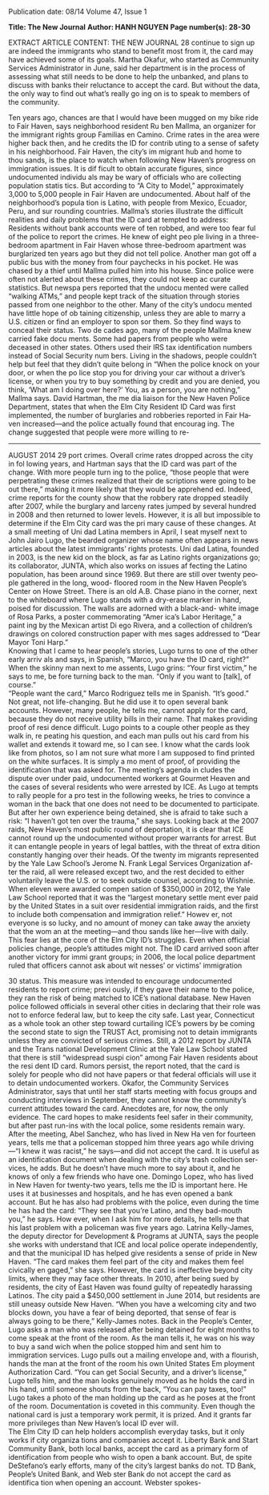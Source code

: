 Publication date: 08/14
Volume 47, Issue 1

**Title: The New Journal**
**Author: HANH NGUYEN**
**Page number(s): 28-30**

EXTRACT ARTICLE CONTENT:
THE NEW JOURNAL
28
continue to sign up are indeed 
the immigrants who stand to 
benefit most from it, the card 
may have achieved some of 
its goals. Martha Okafur, who 
started as Community Services 
Administrator in June, said her 
department is in the process of 
assessing what still needs to be 
done to help the unbanked, and 
plans to discuss with banks their 
reluctance to accept the card. 
But without the data, the only 
way to find out what’s really go­
ing on is to speak to members of 
the community. 

Ten years ago, chances are 
that I would have been mugged 
on my bike ride to Fair Haven, 
says neighborhood resident Ru­
ben Mallma, an organizer for the 
immigrant rights group Familias 
en Camino. Crime rates in the 
area were higher back then, and 
he credits the ID for contrib­
uting to a sense of safety in his 
neighborhood.
Fair Haven, the city’s im­
migrant hub and home to thou­
sands, is the place to watch when 
following New Haven’s progress 
on immigration issues. It is dif­
ficult to obtain accurate figures, 
since undocumented individu­
als may be wary of officials who 
are collecting population statis­
tics. But according to “A City to 
Model,” approximately 3,000 
to 5,000 people in Fair Haven 
are undocumented. About half 
of the neighborhood’s popula­
tion is Latino, with people from 
Mexico, Ecuador, Peru, and sur­
rounding countries.
Mallma’s stories illustrate 
the difficult realities and daily 
problems that the ID card at­
tempted to address: Residents 
without bank accounts were of­
ten robbed, and were too fear­
ful of the police to report the 
crimes. He knew of eight peo­
ple living in a three-bedroom 
apartment in Fair Haven whose 
three-bedroom apartment was 
burglarized ten years ago but 
they did not tell police. Another 
man got off a public bus with 
the money from four paychecks 
in his pocket. He was chased by 
a thief until Mallma pulled him 
into his house. Since police were 
often not alerted about these 
crimes, they could not keep ac­
curate statistics. But newspa­
pers reported that the undocu­
mented were called “walking 
ATMs,” and people kept track 
of the situation through stories 
passed from one neighbor to 
the other.
Many of the city’s undocu­
mented have little hope of ob­
taining citizenship, unless they 
are able to marry a U.S. citizen 
or find an employer to spon­
sor them. So they find ways to 
conceal their status. Two de­
cades ago, many of the people 
Mallma knew carried fake docu­
ments.  Some had papers from 
people who were deceased in 
other states. Others used their 
IRS tax identification numbers 
instead of Social Security num­
bers. Living in the shadows, 
people couldn’t help but feel 
that they didn’t quite belong in 
“When the police knock 
on your door, or when the po­
lice stop you for driving your 
car without a driver’s license, or 
when you try to buy something 
by credit and you are denied, 
you think, ‘What am I doing 
over here?’ You, as a person, you 
are nothing,” Mallma says. 
David Hartman, the me­
dia liaison for the New Haven 
Police Department, states that 
when the Elm City Resident 
ID Card was first implemented, 
the number of burglaries and 
robberies reported in Fair Ha­
ven increased—and the police 
actually found that encourag­
ing. The change suggested that 
people were more willing to re-


---

AUGUST 2014
29
port crimes. Overall crime rates 
dropped across the city in fol­
lowing years, and Hartman says 
that the ID card was part of the 
change. With more people turn­
ing to the police, “those people 
that were perpetrating these 
crimes realized that their de­
scriptions were going to be out 
there,” making it more likely 
that they would be apprehend­
ed. Indeed, crime reports for the 
county show that the robbery 
rate dropped steadily after 2007, 
while the burglary and larceny 
rates jumped by several hundred 
in 2008 and then returned to 
lower levels. However, it is all 
but impossible to determine if 
the Elm City card was the pri­
mary cause of these changes.
At a small meeting of Uni­
dad Latina members in April, 
I seat myself next to John Jairo 
Lugo, the bearded organizer 
whose name often appears in 
news articles about the latest 
immigrants’ rights protests. Uni­
dad Latina, founded in 2003, is 
the new kid on the block, as far 
as Latino rights organizations 
go; its collaborator, JUNTA, 
which also works on issues af­
fecting the Latino population, 
has been around since 1969. But 
there are still over twenty peo­
ple gathered in the long, wood-
floored room in the New Haven 
People’s Center on Howe Street. 
There is an old A.B. Chase 
piano in the corner, next to the 
whiteboard where Lugo stands 
with a dry-erase marker in hand, 
poised for discussion. The walls 
are adorned with a black-and-
white image of Rosa Parks, a 
poster commemorating “Amer­
ica’s Labor Heritage,” a paint­
ing by the Mexican artist Di­
ego Rivera, and a collection of 
children’s drawings on colored 
construction paper with mes­
sages addressed to “Dear Mayor 
Toni Harp.”  
Knowing that I came to 
hear people’s stories, Lugo turns 
to one of the other early arriv­
als and says, in Spanish, “Marco, 
you have the ID card, right?” 
When the skinny man next to 
me assents, Lugo grins: “Your 
first victim,” he says to me, be­
fore turning back to the man. 
“Only if you want to [talk], 
of course.”  
“People want the card,” 
Marco Rodriguez tells me in 
Spanish. “It’s good.” Not great, 
not life-changing. But he did use 
it to open several bank accounts. 
However, many people, he tells 
me, cannot apply for the card, 
because they do not receive 
utility bills in their name. That 
makes providing proof of resi­
dence difficult.
Lugo points to a couple 
other people as they walk in, re­
peating his question, and each 
man pulls out his card from his 
wallet and extends it toward me, 
so I can see. I know what the 
cards look like from photos, so 
I am not sure what more I am 
supposed to find printed on the 
white surfaces. It is simply a mo­
ment of proof, of providing the 
identification that was asked for.
The meeting’s agenda in­
cludes the dispute over under­
paid, undocumented workers at 
Gourmet Heaven and the cases 
of several residents who were 
arrested by ICE. As Lugo at­
tempts to rally people for a pro­
test in the following weeks, he 
tries to convince a woman in the 
back that one does not need to 
be documented to participate. 
But after her own experience 
being detained, she is afraid to 
take such a risk: “I haven’t got­
ten over the trauma,” she says.
Looking back at the 2007 
raids, New Haven’s most public 
round of deportation, it is clear 
that ICE cannot round up the 
undocumented without proper 
warrants for arrest. But it can 
entangle people in years of legal 
battles, with the threat of extra­
dition constantly hanging over 
their heads. Of the twenty im­
migrants represented by the Yale 
Law School’s Jerome N. Frank 
Legal Services Organization af­
ter the raid, all were released 
except two, and the rest decided 
to either voluntarily leave the 
U.S. or to seek outside counsel, 
according to Wishnie. When 
eleven were awarded compen­
sation of $350,000 in 2012, the 
Yale Law School reported that it 
was the “largest monetary settle­
ment ever paid by the United 
States in a suit over residential 
immigration raids, and the first 
to include both compensation 
and immigration relief.” Howev­
er, not everyone is so lucky, and 
no amount of money can take 
away the anxiety that the wom­
an at the meeting—and thou­
sands like her—live with daily.
This fear lies at the core 
of the Elm City ID’s struggles. 
Even 
when 
official 
policies 
change, people’s attitudes might 
not. The ID card arrived soon 
after another victory for immi­
grant groups; in 2006, the local 
police department ruled that 
officers cannot ask about wit­
nesses’ or victims’ immigration 



30
status. This measure was intended to encourage 
undocumented residents to report crime; previ­
ously, if they gave their name to the police, they 
ran the risk of being matched to ICE’s national 
database. New Haven police followed officials in 
several other cities in declaring that their role was 
not to enforce federal law, but to keep the city 
safe. Last year, Connecticut as a whole took an­
other step toward curtailing ICE’s powers by be­
coming the second state to sign the TRUST Act, 
promising not to detain immigrants unless they 
are convicted of serious crimes. 
Still, a 2012 report by JUNTA and the Trans­
national Development Clinic at the Yale Law 
School stated that there is still “widespread suspi­
cion” among Fair Haven residents about the resi­
dent ID card. Rumors persist, the report noted, 
that the card is solely for people who did not have 
papers or that federal officials will use it to detain 
undocumented workers. Okafor, the Community 
Services Administrator, says that until her staff 
starts meeting with focus groups and conducting 
interviews in September, they cannot know the 
community’s current attitudes toward the card. 
Anecdotes are, for now, the only evidence.
The card hopes to make residents feel safer in 
their community, but after past run-ins with the 
local police, some residents remain wary. After the 
meeting, Abel Sanchez, who has lived in New Ha­
ven for fourteen years, tells me that a policeman 
stopped him three years ago while driving—“I 
knew it was racist,” he says—and did not accept 
the card. It is useful as an identification document 
when dealing with the city’s trash collection ser­
vices, he adds. But he doesn’t have much more to 
say about it, and he knows of only a few friends 
who have one.
Domingo Lopez, who has lived in New Haven 
for twenty-two years, tells me the ID is important 
here. He uses it at businesses and hospitals, and 
he has even opened a bank account. But he has 
also had problems with the police, even during the 
time he has had the card: “They see that you’re 
Latino, and they bad-mouth you,” he says. How­
ever, when I ask him for more details, he tells me 
that his last problem with a policeman was five 
years ago. 
Latrina Kelly-James, the deputy director for 
Development & Programs at JUNTA, says the 
people she works with understand that ICE and 
local police operate independently, and that the 
municipal ID has helped give residents a sense of 
pride in New Haven. “The card makes them feel 
part of the city and makes them feel civically en­
gaged,” she says. 
However, the card is ineffective beyond city 
limits, where they may face other threats. In 2010, 
after being sued by residents, the city of East 
Haven was found guilty of repeatedly harassing 
Latinos. The city paid a $450,000 settlement in 
June 2014, but residents are still uneasy outside 
New Haven.
 “When you have a welcoming city and two 
blocks down, you have a fear of being deported, 
that sense of fear is always going to be there,” 
Kelly-James notes. 
Back in the People’s Center, Lugo asks a man 
who was released after being detained for eight 
months to come speak at the front of the room. 
As the man tells it, he was on his way to buy a sand­
wich when the police stopped him and sent him 
to immigration services. Lugo pulls out a mailing 
envelope and, with a flourish, hands the man at 
the front of the room his own United States Em­
ployment Authorization Card. “You can get Social 
Security, and a driver’s license,” Lugo tells him, 
and the man looks genuinely moved as he holds 
the card in his hand, until someone shouts from 
the back, “You can pay taxes, too!” Lugo takes a 
photo of the man holding up the card as he poses 
at the front of the room. 
Documentation is coveted in this community. 
Even though the national card is just a temporary 
work permit, it is prized. And it grants far more 
privileges than New Haven’s local ID ever will.  
The Elm City ID can help holders accomplish 
everyday tasks, but it only works if city organiza­
tions and companies accept it. Liberty Bank and 
Start Community Bank, both local banks, accept 
the card as a primary form of identification from 
people who wish to open a bank account. But, de­
spite DeStefano’s early efforts, many of the city’s 
largest banks do not. 
TD Bank, People’s United Bank, and Web­
ster Bank do not accept the card as identifica­
tion when opening an account. Webster spokes-